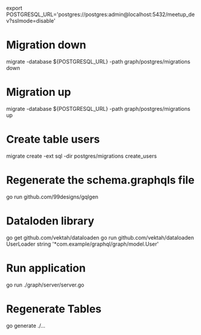 export POSTGRESQL_URL='postgres://postgres:admin@localhost:5432/meetup_dev?sslmode=disable'

# Migration down
migrate -database ${POSTGRESQL_URL} -path graph/postgres/migrations down

# Migration up
migrate -database ${POSTGRESQL_URL} -path graph/postgres/migrations up

# Create table users
migrate create -ext sql -dir postgres/migrations create_users

# Regenerate the schema.graphqls file
go run github.com/99designs/gqlgen

# Dataloden library
go get github.com/vektah/dataloaden
go run github.com/vektah/dataloaden UserLoader string '*com.example/graphql/graph/model.User'

# Run application
go run ./graph/server/server.go

# Regenerate Tables
go generate ./...